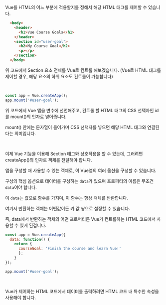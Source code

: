 Vue를 HTML의 어느 부분에 적용할지를 정해서 해당 HTML 태그를 제어할 수 있습니다.

```html
  <body>
    <header>
      <h1>Vue Course Goals</h1>
    </header>
    <section id="user-goal">
      <h2>My Course Goal</h2>
      <p></p>
    </section>
  </body>
```

위 코드에서 Section 요소 전체를 Vue로 컨트롤 해보겠습니다. (Vue로 HTML 태그를 제어할 경우, 해당 요소의 하위 요소도 컨트롤이 가능합니다)

<br>

```javascript
const app = Vue.createApp();
app.mount('#user-goal');
```

위 코드에서 Vue 앱을 변수에 선언해주고, 컨트롤 할 HTML 태그의 CSS 선택자인 id를 mount()의 인자로 넣어줍니다.

mount() 안에는 문자열이 들어가며 CSS 선택자를 넣으면 해당 HTML 태그와 연결된다는 의미입니다.

<br>

이제 Vue 기능을 이용해 Section 태그와 상호작용을 할 수 있는데, 그러려면 createApp()의 인자로 객체를 전달해야 합니다.

앱을 구성할 때 사용할 수 있는 객체로, 이 Vue앱의 여러 옵션을 구성할 수 있습니다.

구성의 핵심 옵션으로 데이터를 구성하는 `data`가 있으며 프로퍼티의 이름은 무조건 `data`여야 합니다.

이 `data`는 값으로 함수를 가지며, 이 함수는 항상 객체를 반환합니다.

여기서 반환하는 객체는 어떤값이든 키:값 쌍으로 설정할 수 있습니다.

즉, data에서 반환하는 객체의 어떤 프로퍼티든 Vue가 컨트롤하는 HTML 코드에서 사용할 수 있게 된겁니다.

```javascript
const app = Vue.createApp({
  data: function() {
    return {
      courseGoal: 'Finish the course and learn Vue!'
      };
	}
});

app.mount('#user-goal');
```

<br>

Vue가 제어하는 HTML 코드에서 데이터를 출력하려면 HTML 코드 내 특수한 속성을 사용해야 합니다.

